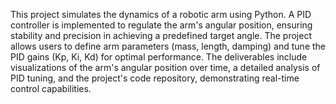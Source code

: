 This project simulates the dynamics of a robotic arm using Python. A PID controller is implemented to regulate the arm's angular position, ensuring stability and precision in achieving a predefined target angle.
The project allows users to define arm parameters (mass, length, damping) and tune the PID gains (Kp, Ki, Kd) for optimal performance. The deliverables include visualizations of the arm's angular position over time, a detailed analysis of PID tuning, and the project's code repository, demonstrating real-time control capabilities.
